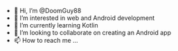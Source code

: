 - 👋 Hi, I’m @DoomGuy88
- 👀 I’m interested in web and Android development
- 🌱 I’m currently learning Kotlin
- 💞️ I’m looking to collaborate on creating an Android app
- 📫 How to reach me ...

<!---
DoomGuy88/DoomGuy88 is a ✨ special ✨ repository because its `README.md` (this file) appears on your GitHub profile.
You can click the Preview link to take a look at your changes.
--->
